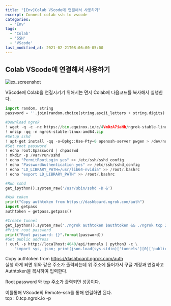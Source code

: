 ```yaml
---
title: "[Env]Colab VScode에 연결해서 사용하기"
excerpt: Connect colab ssh to vscode
categories:
  - 'Env'
tags:
  - 'Colab'
  - 'SSH'
  - 'VScode'
last_modified_at: 2021-02-21T08:06:00-05:00
---
```

## Colab VScode에 연결해서 사용하기

![ex_screenshot](https://www.stechstar.com/user/zbxe/files/attach/images/3151/119/064/c9342957dc10efc2948e86e7718ae516.png)

VScode에 Colab을 연결시키기 위해서는 먼저 Colab에 다음코드를 복사해서 실행한다. 

``` python
import random, string
password = ''.join(random.choice(string.ascii_letters + string.digits) for i in range(20))

#Download ngrok
! wget -q -c -nc https://bin.equinox.io/c/4VmDzA7iaHb/ngrok-stable-linux-amd64.zip
! unzip -qq -n ngrok-stable-linux-amd64.zip
#Setup sshd
! apt-get install -qq -o=Dpkg::Use-Pty=0 openssh-server pwgen > /dev/null
#Set root password
! echo root:$password | chpasswd
! mkdir -p /var/run/sshd
! echo "PermitRootLogin yes" >> /etc/ssh/sshd_config
! echo "PasswordAuthentication yes" >> /etc/ssh/sshd_config
! echo "LD_LIBRARY_PATH=/usr/lib64-nvidia" >> /root/.bashrc
! echo "export LD_LIBRARY_PATH" >> /root/.bashrc

#Run sshd
get_ipython().system_raw('/usr/sbin/sshd -D &')

#Ask token
print("Copy authtoken from https://dashboard.ngrok.com/auth")
import getpass
authtoken = getpass.getpass()

#Create tunnel
get_ipython().system_raw('./ngrok authtoken $authtoken && ./ngrok tcp 22 &')
#Print root password
print("Root password: {}".format(password))
#Get public address
! curl -s http://localhost:4040/api/tunnels | python3 -c \
    "import sys, json; print(json.load(sys.stdin)['tunnels'][0]['public_url'])"
```

Copy authtoken from https://dashboard.ngrok.com/auth  
실행 하게 되면 위와 같은 주소가 출력되는데 위 주소에 들어가서 구글 계정과 연결하고 Authtoken을 복사하여 입력한다. 

Root password 와 tcp 주소가 출력되면 성공이다.

이를통해 VScode의 Remote-ssh를 통해 연결하면 된다.  
tcp : 0.tcp.ngrok.io -p <portNum>


